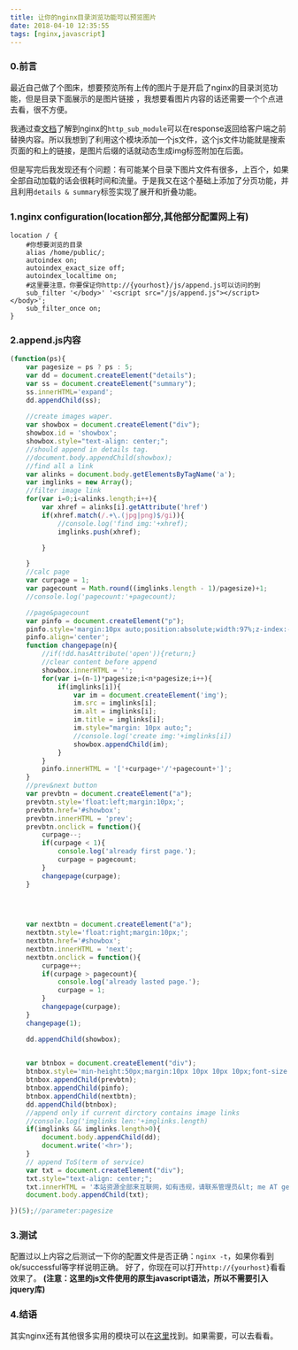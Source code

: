 ```yaml
---
title: 让你的nginx目录浏览功能可以预览图片
date: 2018-04-10 12:35:55
tags: [nginx,javascript]
---
```


### 0.前言
最近自己做了个图床，想要预览所有上传的图片于是开启了nginx的目录浏览功能，但是目录下面展示的是图片链接
，我想要看图片内容的话还需要一个个点进去看，很不方便。

我通过查[文档](https://nginx.org/en/docs/http/ngx_http_sub_module.html)了解到nginx的`http_sub_module`可以在response返回给客户端之前替换内容。所以我想到了利用这个模块添加一个js文件，这个js文件功能就是搜索页面的和上的链接，是图片后缀的话就动态生成img标签附加在后面。

但是写完后我发现还有个问题：有可能某个目录下图片文件有很多，上百个，如果全部自动加载的话会很耗时间和流量。于是我又在这个基础上添加了分页功能，并且利用`details & summary`标签实现了展开和折叠功能。

<!--more-->
### 1.nginx configuration(location部分,其他部分配置网上有)
```
location / {
    #你想要浏览的目录
    alias /home/public/;
    autoindex on;
    autoindex_exact_size off;
    autoindex_localtime on;
    #这里要注意，你要保证你http://{yourhost}/js/append.js可以访问的到
    sub_filter '</body>' '<script src="/js/append.js"></script></body>';
    sub_filter_once on;
}
```

### 2.append.js内容
```javascript
(function(ps){
    var pagesize = ps ? ps : 5;
    var dd = document.createElement("details");
    var ss = document.createElement("summary");
    ss.innerHTML='expand';
    dd.appendChild(ss);
    
    //create images waper.
    var showbox = document.createElement("div");
    showbox.id = 'showbox';
    showbox.style="text-align: center;";
    //should append in details tag.
    //document.body.appendChild(showbox);
    //find all a link
    var alinks = document.body.getElementsByTagName('a');
    var imglinks = new Array();
    //filter image link
    for(var i=0;i<alinks.length;i++){
        var xhref = alinks[i].getAttribute('href')
        if(xhref.match(/.+\.(jpg|png)$/gi)){
            //console.log('find img:'+xhref);
            imglinks.push(xhref);

        }

    }
    //calc page
    var curpage = 1;
    var pagecount = Math.round((imglinks.length - 1)/pagesize)+1;
    //console.log('pagecount:'+pagecount);

    //page&pagecount
    var pinfo = document.createElement("p");
    pinfo.style='margin:10px auto;position:absolute;width:97%;z-index:-1';
    pinfo.align='center';
    function changepage(n){
        //if(!dd.hasAttribute('open')){return;}
        //clear content before append
        showbox.innerHTML = '';
        for(var i=(n-1)*pagesize;i<n*pagesize;i++){
            if(imglinks[i]){
                var im = document.createElement('img');
                im.src = imglinks[i];
                im.alt = imglinks[i];
                im.title = imglinks[i];
                im.style="margin: 10px auto;";
                //console.log('create img:'+imglinks[i])
                showbox.appendChild(im); 
            }       
        }
        pinfo.innerHTML = '['+curpage+'/'+pagecount+']';
    }
    //prev&next button
    var prevbtn = document.createElement("a");
    prevbtn.style='float:left;margin:10px;';
    prevbtn.href='#showbox';
    prevbtn.innerHTML = 'prev';
    prevbtn.onclick = function(){
        curpage--;
        if(curpage < 1){
            console.log('already first page.');
            curpage = pagecount;
        }
        changepage(curpage);
    }
    

    

    var nextbtn = document.createElement("a");
    nextbtn.style='float:right;margin:10px;';
    nextbtn.href='#showbox';
    nextbtn.innerHTML = 'next';
    nextbtn.onclick = function(){
        curpage++;
        if(curpage > pagecount){
            console.log('already lasted page.');
            curpage = 1;           
        }
        changepage(curpage);
    }
    changepage(1);

    dd.appendChild(showbox);
    

    var btnbox = document.createElement("div");
    btnbox.style='min-height:50px;margin:10px 10px 10px 10px;font-size:20px;align:center';
    btnbox.appendChild(prevbtn);
    btnbox.appendChild(pinfo);
    btnbox.appendChild(nextbtn);
    dd.appendChild(btnbox);
    //append only if current dirctory contains image links
    //console.log('imglinks len:'+imglinks.length)
    if(imglinks && imglinks.length>0){
        document.body.appendChild(dd);
        document.write('<hr>');
    }
    // append ToS(term of service)
    var txt = document.createElement("div");
    txt.style="text-align: center;";
    txt.innerHTML = '本站资源全部来互联网，如有违规，请联系管理员&lt; me AT gentlehu DOT com &gt;删除';
    document.body.appendChild(txt);

})(5);//parameter:pagesize
```
### 3.测试
配置过以上内容之后测试一下你的配置文件是否正确：`nginx -t`，如果你看到ok/successful等字样说明正确。
好了，你现在可以打开`http://{yourhost}`看看效果了。
**(注意：这里的js文件使用的原生javascript语法，所以不需要引入jquery库)**

### 4.结语
其实nginx还有其他很多实用的模块可以在[这里](https://nginx.org/en/docs/)找到。如果需要，可以去看看。

